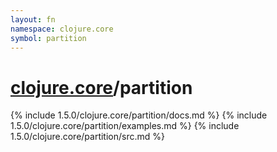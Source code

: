 ```yaml
---
layout: fn
namespace: clojure.core
symbol: partition
---
```


# [clojure.core](../)/partition

{% include 1.5.0/clojure.core/partition/docs.md %}
{% include 1.5.0/clojure.core/partition/examples.md %}
{% include 1.5.0/clojure.core/partition/src.md %}

